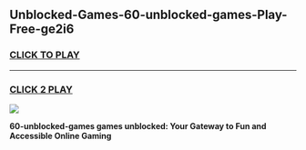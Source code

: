 
## Unblocked-Games-60-unblocked-games-Play-Free-ge2i6
<h3>
<a href="https://premium76.site?title=60-unblocked-games&ref=18A1">CLICK TO PLAY</a></h3>
<hr>

<h3>
<a href="https://premium76.site?title=60-unblocked-games&ref=18A1">CLICK 2 PLAY</a>
  
</h3>

<a href="https://premium76.site?title=60-unblocked-games&ref=18A1"><img src="https://clearcache.store/games.png"></a>


**60-unblocked-games games unblocked: Your Gateway to Fun and Accessible Online Gaming**
